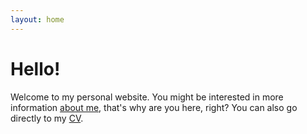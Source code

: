 ```yaml
---
layout: home
---
```


# Hello!
Welcome to my personal website. You might be interested in more information [about me](/about/), that's why are you here, right? You can also go directly to my [CV](/assets/2016/07/rotter-cv.pdf).